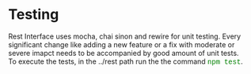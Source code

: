 # Testing

Rest Interface uses mocha, chai sinon and rewire for unit testing. Every significant change like adding a new feature or a fix with moderate or severe imapct needs to be accompanied by good amount of unit tests.<BR>To execute the tests, in the ../rest path run the the command <font face="Courier New" color="green">npm test</font>.
